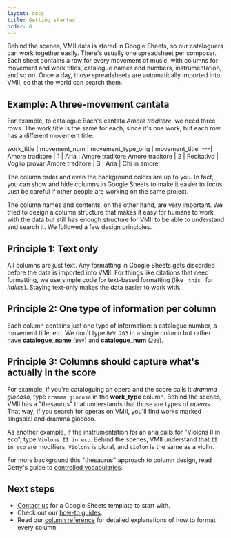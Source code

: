 ```yaml
---
layout: docs 
title: Getting started
order: 0
---
```

Behind the scenes, <span class="acronym">VMII</span> data is stored in Google Sheets, so our cataloguers can work together easily. There's usually one spreadsheet per composer. Each sheet contains a row for every movement of music, with columns for movement and work titles, catalogue names and numbers, instrumentation, and so on. Once a day, those spreadsheets are automatically imported into <span class="acronym">VMII</span>, so that the world can search them.

## Example: A three-movement cantata

For example, to catalogue Bach's cantata _Amore traditore_, we need three rows. The work title is the same for each, since it's one work, but each row has a different movement title:

work_title | movement_num | movement_type_orig | movement_title
|---|
Amore traditore | 1 | Aria | Amore traditore
Amore traditore | 2 | Recitativo | Voglio provar
Amore traditore | 3 | Aria | Chi in amore

The column order and even the background colors are up to you. In fact, you can show and hide columns in Google Sheets to make it easier to focus. Just be careful if other people are working on the same project.

The column names and contents, on the other hand, are very important. We tried to design a column structure that makes it easy for humans to work with the data but still has enough structure for <span class="acronym">VMII</span> to be able to understand and search it. We followed a few design principles.

## Principle 1: Text only

All columns are just text. Any formatting in Google Sheets gets discarded before the data is imported into <span class="acronym">VMII</span>. For things like citations that need formatting, we use simple code for text-based formatting (like `_this_` for _italics_). Staying text-only makes the data easier to work with. 

## Principle 2: One type of information per column

Each column contains just one type of information: a catalogue number, a movement title, etc. We don't type `BWV 203` in a single column but rather have **catalogue_name** (`BWV`) and **catalogue_num** (`203`).

## Principle 3: Columns should capture what's actually in the score 

For example, if you're cataloguing an opera and the score calls it _dramma giocoso_, type `dramma giocoso` in the **work_type** column. Behind the scenes, <span class="acronym">VMII</span> has a "thesaurus" that understands that those are types of _operas_. That way, if you search for operas on <span class="acronym">VMII</span>, you'll find works marked singspiel and dramma giocoso.

As another example, if the instrumentation for an aria calls for "Violons II in eco", type `Violons II in eco`. Behind the scenes, <span class="acronym">VMII</span> understand that `II in eco` are modifiers, `Violons` is plural, and `Violon` is the same as a violin.

For more background this "thesaurus" approach to column design, read Getty's guide to [controlled vocabularies](https://www.getty.edu/research/publications/electronic_publications/intro_controlled_vocab/what.pdf).

## Next steps

- [Contact us](mailto:contact@vmii.org) for a Google Sheets template to start with.
- Check out our [how-to guides](/docs/how-to).
- Read our [column reference](/docs/references/columns) for detailed explanations of how to format every column.
